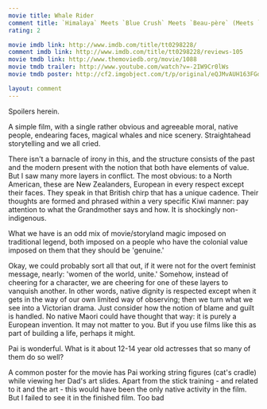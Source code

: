 ```yaml
---
movie title: Whale Rider
comment title: `Himalaya` Meets `Blue Crush` Meets `Beau-père` (Meets `Heart of Glass')
rating: 2

movie imdb link: http://www.imdb.com/title/tt0298228/
comment imdb link: http://www.imdb.com/title/tt0298228/reviews-105
movie tmdb link: http://www.themoviedb.org/movie/1088
movie tmdb trailer: http://www.youtube.com/watch?v=-2IW9Cr0lWs
movie tmdb poster: http://cf2.imgobject.com/t/p/original/eQJMvAUH163FGd1FXwn7J2ALMqb.jpg

layout: comment
---
```


Spoilers herein.

A simple film, with a single rather obvious and agreeable moral, native people,  endearing faces, magical whales and nice scenery. Straightahead storytelling and we all  cried.

There isn't a barnacle of irony in this, and the structure consists of the past and the  modern present with the notion that both have elements of value. But I saw many more  layers in conflict. The most obvious: to a North American, these are New Zealanders,  European in every respect except their faces. They speak in that British chirp that has a  unique cadence. Their thoughts are formed and phrased within a very specific Kiwi  manner: pay attention to what the Grandmother says and how. It is shockingly non- indigenous.

What we have is an odd mix of movie/storyland magic imposed on traditional legend,  both imposed on a people who have the colonial value imposed on them that they  should be 'genuine.'

Okay, we could probably sort all that out, if it were not for the overt feminist message,  nearly: 'women of the world, unite.' Somehow, instead of cheering for a character, we  are cheering for one of these layers to vanquish another. In other words, native dignity  is respected except when it gets in the way of our own limited way of observing; then we  turn what we see into a Victorian drama. Just consider how the notion of blame and guilt  is handled. No native Maori could have thought that way: it is purely a European  invention. It may not matter to you. But if you use films like this as part of building a  life, perhaps it might.

Pai is wonderful. What is it about 12-14 year old actresses that so many of them do so  well?

A common poster for the movie has Pai working string figures (cat's cradle) while  viewing her Dad's art slides. Apart from the stick training - and related to it and the art -  this would have been the only native activity in the film. But I failed to see it in the  finished film. Too bad